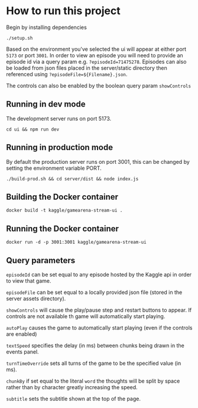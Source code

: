 # How to run this project
Begin by installing dependencies

```console
./setup.sh
```

Based on the environment you've selected the ui will appear at either port `5173` or port `3001`. In order to view an episode
you will need to provide an episode id via a query param e.g. `?episodeId=71475278`. Episodes can also be loaded from json files placed in the server/static directory then referenced using `?episodeFile=${Filename}.json`.

The controls can also be enabled by the boolean query param `showControls`

## Running in dev mode
The development server runs on port 5173.

```console
cd ui && npm run dev
```

## Running in production mode
By default the production server runs on port 3001, this can be changed by setting the environment variable PORT.

```console
./build-prod.sh && cd server/dist && node index.js
```

## Building the Docker container
```console
docker build -t kaggle/gamearena-stream-ui .
```

## Running the Docker container
```console
docker run -d -p 3001:3001 kaggle/gamearena-stream-ui
```

## Query parameters

`episodeId` can be set equal to any episode hosted by the Kaggle api in order to view that game.

`episodeFile` can be set equal to a locally provided json file (stored in the server assets directory).

`showControls` will cause the play/pause step and restart buttons to appear. If controls are not available th game will automatically start playing.

`autoPlay` causes the game to automatically start playing (even if the controls are enabled)

`textSpeed` specifies the delay (in ms) between chunks being drawn in the events panel.

`turnTimeOverride` sets all turns of the game to be the specified value (in ms).

`chunkBy` if set equal to the literal `word` the thoughts will be split by space rather than by character greatly increasing the speed.

`subtitle` sets the subtitle shown at the top of the page.
